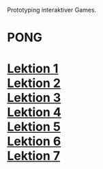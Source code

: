 Prototyping interaktiver Games.

<h1> PONG <h1>

<a href="saschak13.github.io/Prima/L01_HelloWorld/Main.html"> Lektion 1</a> <br>
<a href="saschak13.github.io/Prima/L02_FirstFudge/Main.html"> Lektion 2</a> <br>
<a href="saschak13.github.io/Prima/L03_PongPaddels/Main.html"> Lektion 3</a> <br>
<a href="saschak13.github.io/Prima/L04_PongAnimated/Main.html"> Lektion 4</a> <br>
<a href="saschak13.github.io/Prima/L05_PongReflection/Main.html"> Lektion 5</a> <br>
<a href="saschak13.github.io/Prima/L06_PongFinal/Main.html"> Lektion 6 </a> <br>
<a href="saschak13.github.io/Prima/L07_FudgeCraft_Fragments/Main.html"> Lektion 7</a> <br>